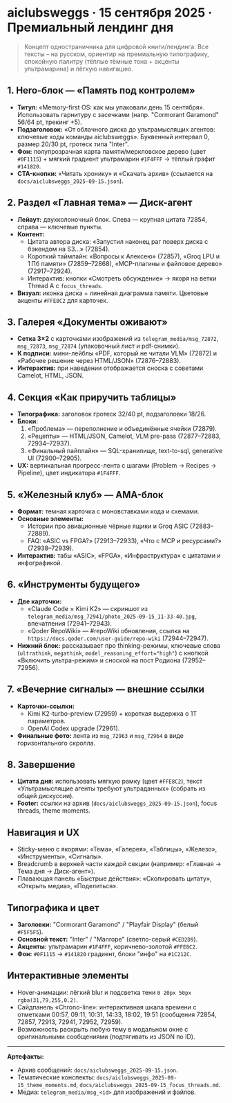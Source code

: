# aiclubsweggs · 15 сентября 2025 · Премиальный лендинг дня

> Концепт одностраничника для цифровой книги/лендинга. Все тексты – на русском, ориентир на премиальную типографику, спокойную палитру (тёплые тёмные тона + акценты ультрамарина) и лёгкую навигацию.

## 1. Hero-блок — «Память под контролем»
- **Титул:** «Memory-first OS: как мы упаковали день 15 сентября». Использовать гарнитуру с засечками (напр. "Cormorant Garamond" 56/64 pt, трекинг +5).
- **Подзаголовок:** «От облачного диска до ультрамыслящих агентов: ключевые ходы команды aiclubsweggs». Буквенный интервал 0, размер 20/30 pt, гротеск типа "Inter".
- **Фон:** полупрозрачная карта памяти/меркловское дерево (цвет `#0F1115`) + мягкий градиент ультрамарин `#1F4FFF` → тёплый графит `#141820`.
- **CTA-кнопки:** «Читать хронику» и «Скачать архив» (ссылается на `docs/aiclubsweggs_2025-09-15.json`).

## 2. Раздел «Главная тема» — Диск-агент
- **Лейаут:** двухколоночный блок. Слева — крупная цитата 72854, справа — ключевые пункты.
- **Контент:**
  - Цитата автора диска: «Запустил наконец раг поверх диска с бэкендом на S3…» (72854).
  - Короткий таймлайн: «Вопросы к Алексею» (72857), «Groq LPU и 1 Пб памяти» (72859–72868), «MCP-плагины и файловое дерево» (72917–72924).
  - Интерактив: кнопки «Смотреть обсуждение» → якоря на ветки Thread A с `focus_threads`.
- **Визуал:** иконка диска + линейная диаграмма памяти. Цветовые акценты `#FFE8C2` для карточек.

## 3. Галерея «Документы оживают»
- **Сетка 3×2** с карточками изображений из `telegram_media/msg_72872`, `msg_72873`, `msg_72874` (упаковочный лист и pdf-снимки).
- **К подписи:** мини-лейблы «PDF, который не читали VLM» (72872) и «Рабочее решение через HTML/JSON» (72876–72883).
- **Интерактив:** при наведении отображается сноска с советами Camelot, HTML, JSON.

## 4. Секция «Как приручить таблицы»
- **Типографика:** заголовок гротеск 32/40 pt, подзаголовки 18/26.
- **Блоки:**
  1. «Проблема» — переполнение и объединённые ячейки (72879).
  2. «Рецепты» — HTML/JSON, Camelot, VLM pre-pass (72877–72883, 72934–72937).
  3. «Финальный пайплайн» — SQL-хранилище, text-to-sql, generative UI (72900–72905).
- **UX:** вертикальная прогресс-лента с шагами (Problem → Recipes → Pipeline), цвет индикатора `#1F4FFF`.

## 5. «Железный клуб» — AMA-блок
- **Формат:** темная карточка с моновставками кода и схемами.
- **Основные элементы:**
  - Истории про авиационные чёрные ящики и Groq ASIC (72883–72889).
  - FAQ: «ASIC vs FPGA?» (72913–72933), «Что с MCP и ресурсами?» (72938–72939).
- **Интерактив:** табы «ASIC», «FPGA», «Инфраструктура» с цитатами и инфографикой.

## 6. «Инструменты будущего»
- **Две карточки:**
  - «Claude Code × Kimi K2» — скриншот из `telegram_media/msg_72941/photo_2025-09-15_11-33-40.jpg`, впечатления (72941–72943).
  - «Qoder RepoWiki» — #repoWiki обновления, ссылка на `https://docs.qoder.com/user-guide/repo-wiki` (72944–72947).
- **Нижний блок:** рассказывает про thinking-режимы, ключевые слова (`ultrathink`, `megathink`, `model_reasoning_effort="high"`) с кнопкой «Включить ультра-режим» и сноской на пост Родиона (72952–72956).

## 7. «Вечерние сигналы» — внешние ссылки
- **Карточки-ссылки:**
  - Kimi K2-turbo-preview (72959) + короткая выдержка о 1T параметров.
  - OpenAI Codex upgrade (72961).
- **Финальные фото:** лента из `msg_72963` и `msg_72964` в виде горизонтального скролла.

## 8. Завершение
- **Цитата дня:** использовать мягкую рамку (цвет `#FFE8C2`), текст «Ультрамыслящие агенты требуют ультраданных» (собрать из общей дискуссии).
- **Footer:** ссылки на архив (`docs/aiclubsweggs_2025-09-15.json`), focus threads, theme moments.

## Навигация и UX
- Sticky-меню с якорями: «Тема», «Галерея», «Таблицы», «Железо», «Инструменты», «Сигналы».
- Breadcrumb в верхней части каждой секции (например: «Главная → Тема дня → Диск-агент»).
- Плавающая панель «Быстрые действия»: «Скопировать цитату», «Открыть медиа», «Поделиться».

## Типографика и цвет
- **Заголовки:** "Cormorant Garamond" / "Playfair Display" (белый `#F5F5F5`).
- **Основной текст:** "Inter" / "Manrope" (светло-серый `#CED2D9`).
- **Акценты:** ультрамарин `#1F4FFF`, коричнево-золотой `#FFE8C2`.
- **Фон:** `#0F1115` → `#141820` градиент, блоки "инфо" на `#1C212C`.

## Интерактивные элементы
- Hover-анимации: лёгкий blur и подсветка тени `0 20px 50px rgba(31,79,255,0.2)`.
- Сайдпанель «Chrono-line»: интерактивная шкала времени с отметками 00:57, 09:11, 10:31, 14:33, 18:02, 19:51 (сообщения 72854, 72857, 72913, 72941, 72952, 72959).
- Возможность раскрыть любую тему в модальном окне с оригинальными сообщениями (подтягивать из JSON по ID).

---
**Артефакты:**
- Архив сообщений: `docs/aiclubsweggs_2025-09-15.json`.
- Тематические конспекты: `docs/aiclubsweggs_2025-09-15_theme_moments.md`, `docs/aiclubsweggs_2025-09-15_focus_threads.md`.
- Медиа: `telegram_media/msg_<id>` для изображений и файлов.
